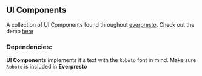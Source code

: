 ## UI Components

A collection of UI Components found throughout [everpresto](https://github.com/johnnyji/everpresto). Check out the demo [here](https://johnnyji.github.io/ui-components)

### Dependencies:

**UI Components** implements it's text with the `Roboto` font in mind. Make sure `Roboto` is included in **Everpresto**
